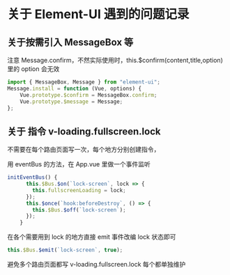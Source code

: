 # 关于 Element-UI 遇到的问题记录

## 关于按需引入 MessageBox 等

注意 Message.confirm，不然实际使用时，this.$confirm(content,title,option)里的 option 会无效

```js
import { MessageBox, Message } from "element-ui";
Message.install = function (Vue, options) {
    Vue.prototype.$confirm = MessageBox.confirm;
    Vue.prototype.$message = Message;
};
```

## 关于 指令 v-loading.fullscreen.lock

不需要在每个路由页面写一次，每个地方分别创建指令，

用 eventBus 的方法，在 App.vue 里做一个事件监听

```js
initEventBus() {
      this.$Bus.$on(`lock-screen`, lock => {
        this.fullscreenLoading = lock;
      });
      this.$once(`hook:beforeDestroy`, () => {
        this.$Bus.$off(`lock-screen`);
      });
    }
```

在各个需要用到 lock 的地方直接 emit 事件改编 lock 状态即可

```js
this.$Bus.$emit(`lock-screen`, true);
```

避免多个路由页面都写 v-loading.fullscreen.lock 每个都单独维护
